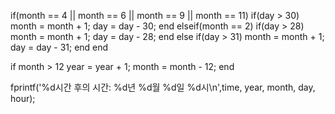 if(month == 4 || month == 6 || month == 9 || month == 11)
    if(day > 30)
        month = month + 1;
        day = day - 30; 
    end
elseif(month == 2)
    if(day > 28) 
        month = month + 1;
        day = day - 28;
    end
else
    if(day > 31)
        month = month + 1;
        day = day - 31;
    end
end

if month > 12
    year = year + 1;
    month = month - 12;
end

fprintf('%d시간 후의 시간: %d년 %d월 %d일 %d시\n',time, year, month, day, hour);
